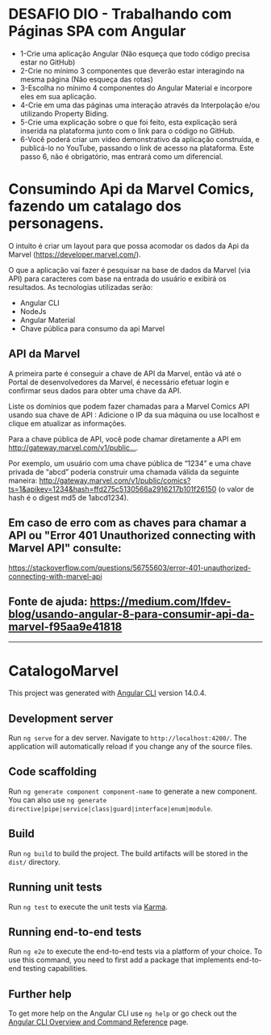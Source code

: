 # DESAFIO DIO - Trabalhando com Páginas SPA com Angular

- 1-Crie uma aplicação Angular (Não esqueça que todo código precisa estar no GitHub)
- 2-Crie no mínimo 3 componentes que deverão estar interagindo na mesma página (Não esqueça das rotas)
- 3-Escolha no mínimo 4 componentes do Angular Material e incorpore eles em sua aplicação.
- 4-Crie em uma das páginas uma interação através da Interpolação e/ou utilizando Property Biding.
- 5-Crie uma explicação sobre o que foi feito, esta explicação será inserida na plataforma junto com o link para o código no GitHub.
- 6-Você poderá criar um vídeo demonstrativo da aplicação construída, e publicá-lo no YouTube, passando o link de acesso na plataforma. Este passo 6, não é obrigatório, mas entrará como um diferencial.

# Consumindo Api da Marvel Comics, fazendo um catalago dos personagens.
O intuito é criar um layout para que possa acomodar os dados da Api da Marvel (https://developer.marvel.com/).

O que a aplicação vai fazer é pesquisar na base de dados da Marvel (via API) para caracteres com base na entrada do usuário e exibirá os resultados. As tecnologias utilizadas serão:

- Angular CLI
- NodeJs
- Angular Material
- Chave pública para consumo da api Marvel

## API da Marvel
A primeira parte é conseguir a chave de API da Marvel, então vá até o Portal de desenvolvedores da Marvel, é necessário efetuar login e confirmar seus dados para obter uma chave da API.

Liste os domínios que podem fazer chamadas para a Marvel Comics API usando sua chave de API : Adicione o IP da sua máquina ou use localhost e clique em atualizar as informações.

Para a chave pública de API, você pode chamar diretamente a API em http://gateway.marvel.com/v1/public….

Por exemplo, um usuário com uma chave pública de “1234” e uma chave privada de “abcd” poderia construir uma chamada válida da seguinte maneira: http://gateway.marvel.com/v1/public/comics?ts=1&apikey=1234&hash=ffd275c5130566a2916217b101f26150 (o valor de hash é o digest md5 de 1abcd1234).

## Em caso de erro com as chaves para chamar a API ou "Error 401 Unauthorized connecting with Marvel API" consulte:
https://stackoverflow.com/questions/56755603/error-401-unauthorized-connecting-with-marvel-api

## Fonte de ajuda: https://medium.com/lfdev-blog/usando-angular-8-para-consumir-api-da-marvel-f95aa9e41818
------------------------------------------------------------------------------------------------------

# CatalogoMarvel

This project was generated with [Angular CLI](https://github.com/angular/angular-cli) version 14.0.4.

## Development server

Run `ng serve` for a dev server. Navigate to `http://localhost:4200/`. The application will automatically reload if you change any of the source files.

## Code scaffolding

Run `ng generate component component-name` to generate a new component. You can also use `ng generate directive|pipe|service|class|guard|interface|enum|module`.

## Build

Run `ng build` to build the project. The build artifacts will be stored in the `dist/` directory.

## Running unit tests

Run `ng test` to execute the unit tests via [Karma](https://karma-runner.github.io).

## Running end-to-end tests

Run `ng e2e` to execute the end-to-end tests via a platform of your choice. To use this command, you need to first add a package that implements end-to-end testing capabilities.

## Further help

To get more help on the Angular CLI use `ng help` or go check out the [Angular CLI Overview and Command Reference](https://angular.io/cli) page.
